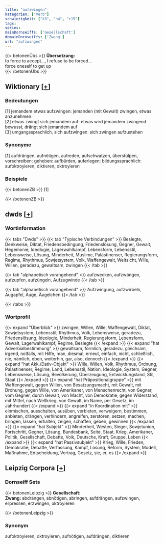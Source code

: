 ```yaml
---
title: "aufzwingen"
kategorien: ["Verb"]
schwierigkeit: ["k3", "h4", "r15"]
tags:
series:
mainDornseiffs: ['Gesellschaft']
domainDornseiffs: ['Zwang']
url: "aufzwingen"
---
```


{{< betonenÜbs >}}
**Übersetzung:**  
to force to accept..., I refuse to be forced...  
force oneself to get up  
{{< /betonenÜbs >}}

## Wiktionary [[+](https://de.wiktionary.org/wiki/aufzwingen)]

### Bedeutungen
[1] jemandem etwas aufzwingen: jemanden (mit Gewalt) zwingen, etwas anzunehmen  
[2] etwas zwingt sich jemandem auf: etwas wird jemandem zwingend bewusst, drängt sich jemandem auf  
[3] umgangssprachlich, sich aufzwingen: sich zwingen aufzustehen  

### Synonyme
[1] aufdrängen, aufnötigen, aufreden, aufschwatzen, überstülpen, vorschreiben; gehoben: aufbürden, auferlegen; bildungssprachlich: aufoktroyieren, diktieren, oktroyieren  

### Beispiele
{{< betonenZB >}}
[1]  

{{< /betonenZB >}}


## dwds [[+](https://www.dwds.de/wb/aufzwingen)]

### Wortinformation
{{< tabs "Dwds" >}}
{{< tab "Typische Verbindungen" >}}
Besiegte, Denkweise, Diktat, Friedensbedingung, Friedenslösung, Gegner, Gewalt, Hegemonie, Ideologie, Lagerwahlkampf, Lebensform, Lebensstil, Lebensweise, Lösung, Minderheit, Muslime, Palästinenser, Regierungsform, Regime, Rhythmus, Sowjetsystem, Volk, Waffengewalt, Weltsicht, Wille, Willen, geradezu, gewaltsam, zwingen
{{< /tab >}}

{{< tab "alphabetisch vorangehend" >}}
aufzwecken, aufzwängen, aufzupfen, aufzüngeln, Aufzugwinde
{{< /tab >}}

{{< tab "alphabetisch vorangehend" >}}
Aufzwingung, aufzwirbeln, Augapfel, Auge, Äugelchen
{{< /tab >}}

{{< /tabs >}}

### Wortprofil
{{< expand "Überblick" >}} zwingen, Willen, Wille, Waffengewalt, Diktat, Sowjetsystem, Lebensstil, Rhythmus, Volk, Lebensweise, geradezu, Friedenslösung, Ideologie, Minderheit, Regierungsform, Lebensform, Gewalt, Lagerwahlkampf, Regime, Besiegte {{< /expand >}}
{{< expand "hat Adverbialbestimmung" >}} gewaltsam, förmlich, geradezu, gleichsam, irgend, notfalls, mit Hilfe, man, diesmal, erneut, einfach, nicht, schließlich, nie, nämlich, eben, weiterhin, gar, also, dennoch {{< /expand >}}
{{< expand "hat Akk./Dativ-Objekt" >}} Wille, Willen, Volk, Rhythmus, Ordnung, Palästinenser, Regime, Land, Lebensstil, Nation, Ideologie, System, Gegner, Lebensweise, Lösung, Bevölkerung, Überzeugung, Entwicklungsland, Stil, Staat {{< /expand >}}
{{< expand "hat Präpositionalgruppe" >}} mit Waffengewalt, gegen Willen, von Besatzungsmacht, mit Gewalt, mit Drohung, gegen Wille, von Amerikaner, von Menschenrecht, von Gegner, vom Gegner, durch Gewalt, von Macht, von Demokratie, gegen Widerstand, mit Mittel, nach Weltkrieg, von Gewalt, im Name, per Gesetz, im Jahrhundert {{< /expand >}}
{{< expand "in Koordination mit" >}} einmischen, ausschalten, ausüben, verbieten, verweigern, bestimmen, anbieten, drängen, verhindern, angreifen, zerstören, setzen, machen, bringen, lassen, erhalten, zeigen, schaffen, geben, gewinnen {{< /expand >}}
{{< expand "hat Subjekt" >}} Minderheit, Westen, Sieger, Sowjetunion, Fortschritt, Gegner, Lösung, Bundesbank, Seite, Staat, Krieg, Amerikaner, Politik, Gesellschaft, Debatte, Volk, Deutsche, Kraft, Gruppe, Leben {{< /expand >}}
{{< expand "hat Passivsubjekt" >}} Krieg, Wille, Frieden, Demokratie, Debatte, Verfassung, Kampf, Lösung, Reform, System, Modell, Maßnahme, Entscheidung, Vertrag, Gesetz, sie, er, es {{< /expand >}}

## Leipzig Corpora [[+](https://corpora.uni-leipzig.de/en/res?word=aufzwingen&corpusId=deu_newscrawl-public_2018)]

### Dornseiff Sets
{{< betonenLeipzig >}}
**Gesellschaft:**  
**Zwang:** abdrängen, abnötigen, abringen, aufdrängen, aufzwingen, erpressen, erzwingen, oktroyieren  

{{< /betonenLeipzig >}}

### Synonym
aufoktroyieren, oktroyieren, aufnötigen, aufdrängen, diktieren

